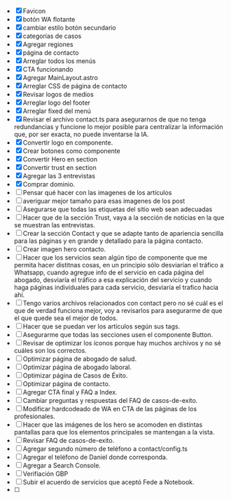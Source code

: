 - [X] Favicon
- [X] botón WA flotante
- [X] cambiar estilo botón secundario
- [X] categorías de casos
- [X] Agregar regiones
- [X] página de contacto
- [X] Arreglar todos los menús
- [X] CTA funcionando
- [X] Agregar MainLayout.astro
- [X] Arreglar CSS de página de contacto
- [X] Revisar logos de medios
- [X] Arreglar logo del footer
- [X] Arreglar fixed del menú
- [X] Revisar el archivo contact.ts para asegurarnos de que no tenga redundancias y funcione lo mejor posible para centralizar la información que, por ser exacta, no puede inventarse la IA.
- [X] Convertir logo en componente.
- [X] Crear botones como componente
- [X] Convertir Hero en section
- [X] Convertir trust en section
- [X] Agregar las 3 entrevistas
- [X] Comprar dominio.
- [ ] Pensar qué hacer con las imagenes de los artículos
- [ ] averiguar mejor tamaño para esas imagenes de los post
- [ ] Asegurarse que todas las etiquetas del sitio web sean adecuadas 
- [ ] Hacer que de la sección Trust, vaya a la sección de noticias en la que se muestran las entrevistas.
- [ ] Crear la sección Contact y que se adapte tanto de apariencia sencilla para las páginas y en grande y detallado para la página contacto.
- [ ] Crear imagen hero contacto.
- [ ] Hacer que los servicios sean algún tipo de componente que me permita hacer distitnas cosas, en un principio sólo desviarían el tráfico a Whatsapp, cuando agregue info de el servicio en cada página del abogado, desviaría el tráfico a esa explicación del servicio y cuando haga páginas individuales para cada servicio, desviaría el trafico hacia ahí.
- [ ] Tengo varios archivos relacionados con contact pero no sé cuál es el que de verdad funciona mejor, voy a revisarlos para asegurarme de que el que quede sea el mejor de todos.
- [ ] Hacer que se puedan ver los artículos según sus tags.
- [ ] Asegurarme que todas las secciones usen el componente Button.
- [ ] Revisar de optimizar los íconos porque hay muchos archivos y no sé cuáles son los correctos.
- [ ] Optimizar página de abogado de salud.
- [ ] Optimizar página de abogado laboral.
- [ ] Optimizar página de Casos de Éxito.
- [ ] Optimizar página de contacto.
- [ ] Agregar CTA final y FAQ a Index.
- [ ] Cambiar preguntas y respuestas del FAQ de casos-de-exito.
- [ ] Modificar hardcodeado de WA en CTA de las páginas de los profesionales.
- [ ] Hacer que las imágenes de los hero se acomoden en distintas pantallas para que los elementos principales se mantengan a la vista.
- [ ] Revisar FAQ de casos-de-exito.
- [ ] Agregar segundo número de teléfono a contact/config.ts
- [ ] Agregar el teléfono de Daniel donde corresponda.
- [ ] Agregar a Search Console.
- [ ] Verifiación GBP
- [ ] Subir el acuerdo de servicios que aceptó Fede a Notebook.
- [ ] 